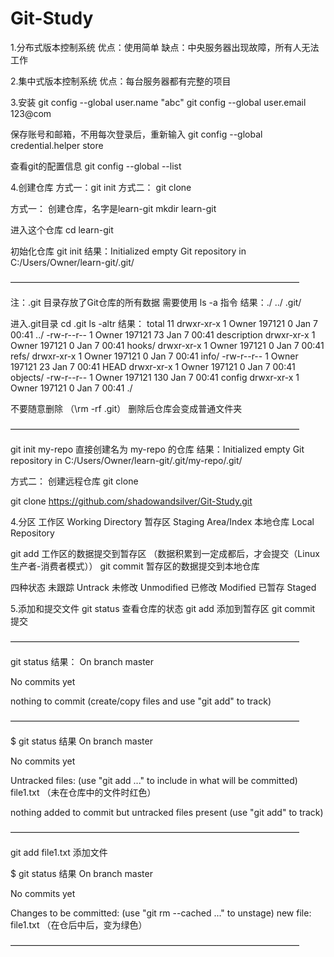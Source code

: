# Git-Study
1.分布式版本控制系统
  优点：使用简单
  缺点：中央服务器出现故障，所有人无法工作
  
2.集中式版本控制系统
  优点：每台服务器都有完整的项目

3.安装
git config --global user.name "abc"
git config --global user.email 123@com

保存账号和邮箱，不用每次登录后，重新输入
git config --global credential.helper store

查看git的配置信息
git config --global --list

4.创建仓库
方式一：git init
方式二： git clone

方式一：
创建仓库，名字是learn-git
mkdir learn-git

进入这个仓库
cd learn-git

初始化仓库
git init
结果：Initialized empty Git repository in C:/Users/Owner/learn-git/.git/

—————————————————————————————————

注：.git 目录存放了Git仓库的所有数据
需要使用 ls -a 指令
结果：./  ../  .git/

进入.git目录
cd .git
ls -altr
结果：
total 11
drwxr-xr-x 1 Owner 197121   0 Jan  7 00:41 ../
-rw-r--r-- 1 Owner 197121  73 Jan  7 00:41 description
drwxr-xr-x 1 Owner 197121   0 Jan  7 00:41 hooks/
drwxr-xr-x 1 Owner 197121   0 Jan  7 00:41 refs/
drwxr-xr-x 1 Owner 197121   0 Jan  7 00:41 info/
-rw-r--r-- 1 Owner 197121  23 Jan  7 00:41 HEAD
drwxr-xr-x 1 Owner 197121   0 Jan  7 00:41 objects/
-rw-r--r-- 1 Owner 197121 130 Jan  7 00:41 config
drwxr-xr-x 1 Owner 197121   0 Jan  7 00:41 ./

不要随意删除 （\rm -rf .git） 删除后仓库会变成普通文件夹

—————————————————————————————————

git init my-repo 直接创建名为 my-repo 的仓库
结果：Initialized empty Git repository in C:/Users/Owner/learn-git/.git/my-repo/.git/

方式二：
创建远程仓库
git clone

git clone https://github.com/shadowandsilver/Git-Study.git


4.分区
工作区 Working Directory
暂存区 Staging Area/Index
本地仓库 Local Repository

git add 工作区的数据提交到暂存区 （数据积累到一定成都后，才会提交（Linux生产者-消费者模式））
git commit 暂存区的数据提交到本地仓库

四种状态
未跟踪 Untrack
未修改 Unmodified
已修改 Modified
已暂存 Staged

5.添加和提交文件
git status 查看仓库的状态
git add 添加到暂存区
git commit 提交

—————————————————————————————————

git status
结果：
On branch master

No commits yet

nothing to commit (create/copy files and use "git add" to track)

—————————————————————————————————

$ git status
结果
On branch master

No commits yet

Untracked files:
  (use "git add <file>..." to include in what will be committed)
        file1.txt （未在仓库中的文件时红色）

nothing added to commit but untracked files present (use "git add" to track)

—————————————————————————————————

git add file1.txt 添加文件

$ git status
结果
On branch master

No commits yet

Changes to be committed:
  (use "git rm --cached <file>..." to unstage)
        new file:   file1.txt （在仓后中后，变为绿色）

—————————————————————————————————














